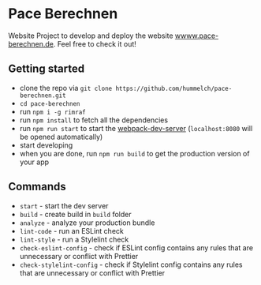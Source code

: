 # Pace Berechnen
Website Project to develop and deploy the website [wwww.pace-berechnen.de](https://www.pace-berechnen.de).
Feel free to check it out!

## Getting started

- clone the repo via `git clone https://github.com/hummelch/pace-berechnen.git`
- `cd pace-berechnen`
- run `npm i -g rimraf`
- run `npm install` to fetch all the dependencies
- run `npm run start` to start the [webpack-dev-server](https://github.com/webpack/webpack-dev-server) (`localhost:8080` will be opened automatically)
- start developing
- when you are done, run `npm run build` to get the production version of your app

## Commands

- `start` - start the dev server
- `build` - create build in `build` folder
- `analyze` - analyze your production bundle
- `lint-code` - run an ESLint check
- `lint-style` - run a Stylelint check
- `check-eslint-config` - check if ESLint config contains any rules that are unnecessary or conflict with Prettier
- `check-stylelint-config` - check if Stylelint config contains any rules that are unnecessary or conflict with Prettier
